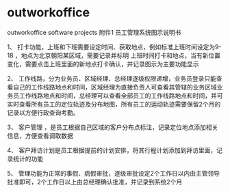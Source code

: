 # outworkoffice
outworkoffice software projects
附件1 员工管理系统图示说明书

1、	打卡功能，上班和下班需要设定时间、获取地点，例如标准上班时间设定为9-18 ，地点为北京朝阳某区域，需要记录并标明 上班时间打卡和地点，当有新位置变化，需要点击上班里面的新地点打卡确认，并记录图示为主要功能显示
      
2、	工作线路，分为业务员、区域经理、总经理逐级权限递增，业务员登录只能查看自己的工作线路地点和时间，区域经理为直接负责人可查看其管辖的业务区域业务员工作线路地点和时间，总经理可以查看全部员工的工作线路地点和时间，并可实时查看所有员工的定位轨迹及分布地图，所有员工的运动轨迹需要保留2个月的记录以方便行政查询考勤。
         
3、	客户管理 ，是员工根据自己区域的客户分布点标注，记录定位地点添加相关信息，方便查看调取数据
     
4、	客户拜访计划是员工根据提前的计划安排，将其行程计划添加到拜访里面，记录统计的功能
      
5、	管理功能为正常的事假、病假审批，逐级审批设定2个工作日以内由主管领导批准即可，2个工作日以上由总经理确认批准，并记录到系统2个月
  
